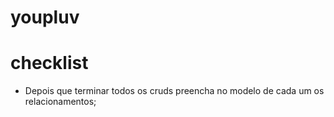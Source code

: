 # youpluv

# checklist

- Depois que terminar todos os cruds preencha no modelo de cada um os relacionamentos;